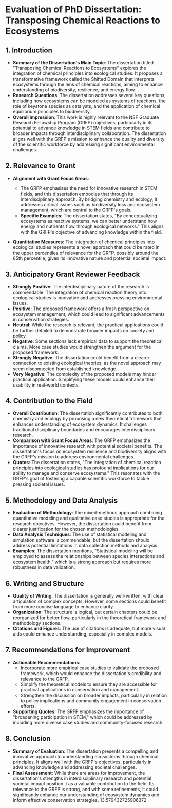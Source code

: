 # Evaluation of PhD Dissertation: Transposing Chemical Reactions to Ecosystems

## 1. Introduction
- **Summary of the Dissertation's Main Topic**: The dissertation titled "Transposing Chemical Reactions to Ecosystems" explores the integration of chemical principles into ecological studies. It proposes a transformative framework called the Shifted Domain that interprets ecosystems through the lens of chemical reactions, aiming to enhance understanding of biodiversity, resilience, and energy flow.
- **Research Questions**: The dissertation addresses several key questions, including how ecosystems can be modeled as systems of reactions, the role of keystone species as catalysts, and the application of chemical equilibrium principles to biodiversity.
- **Overall Impression**: This work is highly relevant to the NSF Graduate Research Fellowship Program (GRFP) objectives, particularly in its potential to advance knowledge in STEM fields and contribute to broader impacts through interdisciplinary collaboration. The dissertation aligns well with the GRFP's mission to enhance the quality and diversity of the scientific workforce by addressing significant environmental challenges.
  
## 2. Relevance to Grant
- **Alignment with Grant Focus Areas**: 
  - The GRFP emphasizes the need for innovative research in STEM fields, and this dissertation embodies that through its interdisciplinary approach. By bridging chemistry and ecology, it addresses critical issues such as biodiversity loss and ecosystem management, which are central to the GRFP's goals.
  - **Specific Examples**: The dissertation states, "By conceptualizing ecosystems as reactive systems, we can better understand how energy and nutrients flow through ecological networks." This aligns with the GRFP's objective of advancing knowledge within the field.
  
- **Quantitative Measures**: The integration of chemical principles into ecological studies represents a novel approach that could be rated in the upper percentiles of relevance for the GRFP, possibly around the 85th percentile, given its innovative nature and potential societal impact.

## 3. Anticipatory Grant Reviewer Feedback
- **Strongly Positive**: The interdisciplinary nature of the research is commendable. The integration of chemical reaction theory into ecological studies is innovative and addresses pressing environmental issues.
- **Positive**: The proposed framework offers a fresh perspective on ecosystem management, which could lead to significant advancements in conservation strategies.
- **Neutral**: While the research is relevant, the practical applications could be further detailed to demonstrate broader impacts on society and policy.
- **Negative**: Some sections lack empirical data to support the theoretical claims. More case studies would strengthen the argument for the proposed framework.
- **Strongly Negative**: The dissertation could benefit from a clearer connection to existing ecological theories, as the novel approach may seem disconnected from established knowledge.
- **Very Negative**: The complexity of the proposed models may hinder practical application. Simplifying these models could enhance their usability in real-world contexts.

## 4. Contribution to the Field
- **Overall Contribution**: The dissertation significantly contributes to both chemistry and ecology by proposing a new theoretical framework that enhances understanding of ecosystem dynamics. It challenges traditional disciplinary boundaries and encourages interdisciplinary research.
- **Comparison with Grant Focus Areas**: The GRFP emphasizes the importance of innovative research with potential societal benefits. The dissertation's focus on ecosystem resilience and biodiversity aligns with the GRFP's mission to address environmental challenges.
- **Quotes**: The dissertation states, "The integration of chemical reaction principles into ecological studies has profound implications for our ability to manage and conserve ecosystems." This resonates with the GRFP's goal of fostering a capable scientific workforce to tackle pressing societal issues.

## 5. Methodology and Data Analysis
- **Evaluation of Methodology**: The mixed-methods approach combining quantitative modeling and qualitative case studies is appropriate for the research objectives. However, the dissertation could benefit from clearer justification for the chosen methodologies.
- **Data Analysis Techniques**: The use of statistical modeling and simulation software is commendable, but the dissertation should address potential limitations in data collection methods and analysis.
- **Examples**: The dissertation mentions, "Statistical modeling will be employed to assess the relationships between species interactions and ecosystem health," which is a strong approach but requires more robustness in data validation.

## 6. Writing and Structure
- **Quality of Writing**: The dissertation is generally well-written, with clear articulation of complex concepts. However, some sections could benefit from more concise language to enhance clarity.
- **Organization**: The structure is logical, but certain chapters could be reorganized for better flow, particularly in the theoretical framework and methodology sections.
- **Citations and Figures**: The use of citations is adequate, but more visual aids could enhance understanding, especially in complex models.

## 7. Recommendations for Improvement
- **Actionable Recommendations**:
  - Incorporate more empirical case studies to validate the proposed framework, which would enhance the dissertation's credibility and relevance to the GRFP.
  - Simplify the theoretical models to ensure they are accessible for practical applications in conservation and management.
  - Strengthen the discussion on broader impacts, particularly in relation to policy implications and community engagement in conservation efforts.
- **Supporting Quotes**: The GRFP emphasizes the importance of "broadening participation in STEM," which could be addressed by including more diverse case studies and community-focused research.

## 8. Conclusion
- **Summary of Evaluation**: The dissertation presents a compelling and innovative approach to understanding ecosystems through chemical principles. It aligns well with the GRFP's objectives, particularly in advancing knowledge and addressing societal challenges.
- **Final Assessment**: While there are areas for improvement, the dissertation's strengths in interdisciplinary research and potential societal impact position it as a valuable contribution to the field. Its relevance to the GRFP is strong, and with some refinements, it could significantly enhance our understanding of ecosystem dynamics and inform effective conservation strategies. 13.579432725906372